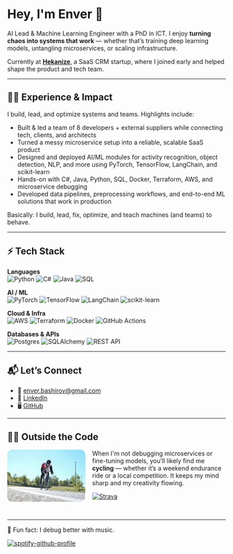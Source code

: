 # Hey, I'm Enver 👋  

AI Lead & Machine Learning Engineer with a PhD in ICT. I enjoy **turning chaos into systems that work** — whether that’s training deep learning models, untangling microservices, or scaling infrastructure.  

Currently at [**Hekanize**](https://hekanize.com/), a SaaS CRM startup, where I joined early and helped shape the product and tech team.  

---

## 🧑‍💻 Experience & Impact  

I build, lead, and optimize systems and teams. Highlights include:  

- Built & led a team of 8 developers + external suppliers while connecting tech, clients, and architects  
- Turned a messy microservice setup into a reliable, scalable SaaS product  
- Designed and deployed AI/ML modules for activity recognition, object detection, NLP, and more using PyTorch, TensorFlow, LangChain, and scikit-learn  
- Hands-on with C#, Java, Python, SQL, Docker, Terraform, AWS, and microservice debugging  
- Developed data pipelines, preprocessing workflows, and end-to-end ML solutions that work in production  

Basically: I build, lead, fix, optimize, and teach machines (and teams) to behave.  

---

## ⚡ Tech Stack  

**Languages**  
![Python](https://img.shields.io/badge/Python-3776AB?logo=python&logoColor=white) ![C#](https://img.shields.io/badge/C%23-239120?logo=csharp&logoColor=white) ![Java](https://img.shields.io/badge/Java-ED8B00?logo=java&logoColor=white) ![SQL](https://img.shields.io/badge/SQL-336791?logo=postgresql&logoColor=white)  

**AI / ML**  
![PyTorch](https://img.shields.io/badge/PyTorch-EE4C2C?logo=pytorch&logoColor=white) ![TensorFlow](https://img.shields.io/badge/TensorFlow-FF6F00?logo=tensorflow&logoColor=white) ![LangChain](https://img.shields.io/badge/LangChain-000000?logo=chainlink&logoColor=white) ![scikit-learn](https://img.shields.io/badge/scikit--learn-F7931E?logo=scikit-learn&logoColor=white)  

**Cloud & Infra**  
![AWS](https://img.shields.io/badge/AWS-232F3E?logo=amazonaws&logoColor=white) ![Terraform](https://img.shields.io/badge/Terraform-844FBA?logo=terraform&logoColor=white) ![Docker](https://img.shields.io/badge/Docker-2496ED?logo=docker&logoColor=white) ![GitHub Actions](https://img.shields.io/badge/GitHub_Actions-2088FF?logo=github-actions&logoColor=white)  

**Databases & APIs**  
![Postgres](https://img.shields.io/badge/Postgres-4169E1?logo=postgresql&logoColor=white) ![SQLAlchemy](https://img.shields.io/badge/SQLAlchemy-323330?logo=python&logoColor=white) ![REST API](https://img.shields.io/badge/REST-005571?logo=fastapi&logoColor=white)  

---

## 📬 Let’s Connect  
- 📧 enver.bashirov@gmail.com  
- 💼 [LinkedIn](https://www.linkedin.com/in/enverbashirov)  
- 🖥️ [GitHub](https://github.com/enverbashirov)  

---

## 🚴‍♂️ Outside the Code  

<img src="cycling_polimiride25.jpg" alt="Enver cycling competition" width="180" align="left" style="border-radius: 12px; margin-right: 16px;" />  

When I'm not debugging microservices or fine-tuning models, you’ll likely find me **cycling** — whether it’s a weekend endurance ride or a local competition. It keeps my mind sharp and my creativity flowing.  

[![Strava](https://img.shields.io/badge/Follow%20on%20Strava-FC4C02?logo=strava&logoColor=white)](https://www.strava.com/athletes/enverbashirov)  

<br clear="left"/>

---

🎵 Fun fact: I debug better with music.  

[![spotify-github-profile](https://spotify-github-profile.kittinanx.com/api/view?uid=11102629403&cover_image=true&theme=spotify-embed&show_offline=false&background_color=121212&interchange=false&profanity=false&mode=light&bar_color=53b14f&bar_color_cover=false)](https://spotify-github-profile.kittinanx.com/api/view?uid=11102629403&redirect=true)

